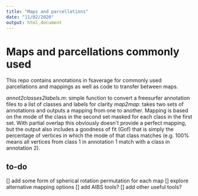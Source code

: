 ```yaml
---
title: "Maps and parcellations"
date: "11/02/2020"
output: html_document
---
```


# Maps and parcellations commonly used
This repo contains annotations in fsaverage for commonly used parcellations and mappings as well as code to transfer between maps.

*annot2classes2labels.m*: simple function to convert a freesurfer annotation files to a list of classes and labels for clarity
*map2map*: takes two sets of annotations and outputs a mapping from one to another. Mapping is based on the mode of the class in the second set masked for each class in the first set. With partial overlap this obviously doesn't provide a perfect mapping, but the output also includes a goodness of fit (Gof) that is simply the percentage of vertices in which the mode of that class matches (e.g. 100% means all vertices from class 1 in annotation 1 match with a class in annotation 2).


## to-do
[] add some form of spherical rotation permutation for each map
[] explore alternative mapping options
[] add AIBS tools?
[] add other useful tools?
